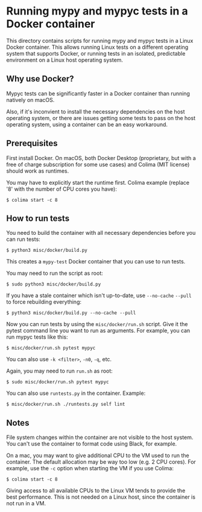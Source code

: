 Running mypy and mypyc tests in a Docker container
==================================================

This directory contains scripts for running mypy and mypyc tests in a
Linux Docker container. This allows running Linux tests on a different
operating system that supports Docker, or running tests in an
isolated, predictable environment on a Linux host operating system.

Why use Docker?
---------------

Mypyc tests can be significantly faster in a Docker container than
running natively on macOS.

Also, if it's inconvient to install the necessary dependencies on the
host operating system, or there are issues getting some tests to pass
on the host operating system, using a container can be an easy
workaround.

Prerequisites
-------------

First install Docker. On macOS, both Docker Desktop (proprietary, but
with a free of charge subscription for some use cases) and Colima (MIT
license) should work as runtimes.

You may have to explicitly start the runtime first. Colima example
(replace '8' with the number of CPU cores you have):

```
$ colima start -c 8

```

How to run tests
----------------

You need to build the container with all necessary dependencies before
you can run tests:

```
$ python3 misc/docker/build.py
```

This creates a `mypy-test` Docker container that you can use to run
tests.

You may need to run the script as root:

```
$ sudo python3 misc/docker/build.py
```

If you have a stale container which isn't up-to-date, use `--no-cache`
`--pull` to force rebuilding everything:

```
$ python3 misc/docker/build.py --no-cache --pull
```

Now you can run tests by using the `misc/docker/run.sh` script. Give
it the pytest command line you want to run as arguments. For example,
you can run mypyc tests like this:

```
$ misc/docker/run.sh pytest mypyc
```

You can also use `-k <filter>`, `-n0`, `-q`, etc.

Again, you may need to run `run.sh` as root:

```
$ sudo misc/docker/run.sh pytest mypyc
```

You can also use `runtests.py` in the container. Example:

```
$ misc/docker/run.sh ./runtests.py self lint
```

Notes
-----

File system changes within the container are not visible to the host
system. You can't use the container to format code using Black, for
example.

On a mac, you may want to give additional CPU to the VM used to run
the container. The default allocation may be way too low (e.g. 2 CPU
cores). For example, use the `-c` option when starting the VM if you
use Colima:

```
$ colima start -c 8
```

Giving access to all available CPUs to the Linux VM tends to provide
the best performance. This is not needed on a Linux host, since the
container is not run in a VM.
